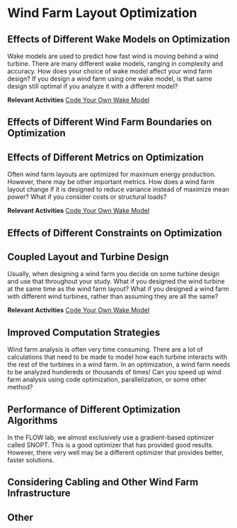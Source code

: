 # Wind Farm Layout Optimization

## Effects of Different Wake Models on Optimization

Wake models are used to predict how fast wind is moving behind a wind turbine. There are many different wake models, ranging in complexity and accuracy. How does your choice of wake model affect your wind farm design? If you design a wind farm using one wake model, is that same design still optimal if you analyze it with a different model?

**Relevant Activities**
[Code Your Own Wake Model](../../1-activities/jensen-wake.md)

## Effects of Different Wind Farm Boundaries on Optimization

## Effects of Different Metrics on Optimization

Often wind farm layouts are optimized for maximum energy production. However, there may be other important metrics. How does a wind farm layout change if it is designed to reduce variance instead of maximize mean power? What if you consider costs or structural loads?

**Relevant Activities**
[Code Your Own Wake Model](../../1-activities/jensen-wake.md)

## Effects of Different Constraints on Optimization

## Coupled Layout and Turbine Design

Usually, when designing a wind farm you decide on some turbine design and use that throughout your study. What if you designed the wind turbine at the same time as the wind farm layout? What if you designed a wind farm with different wind turbines, rather than assuming they are all the same? 

**Relevant Activities**
[Code Your Own Wake Model](../../1-activities/jensen-wake.md)

## Improved Computation Strategies

Wind farm analysis is often very time consuming. There are a lot of calculations that need to be made to model how each turbine interacts with the rest of the turbines in a wind farm. In an optimization, a wind farm needs to be analyzed hundereds or thousands of times! Can you speed up wind farm analysis using code optimization, parallelization, or some other method?

## Performance of Different Optimization Algorithms

In the FLOW lab, we almost exclusively use a gradient-based optimizer called SNOPT. This is a good optimizer that has provided good results. However, there very well may be a different optimizer that provides better, faster solutions. 

## Considering Cabling and Other Wind Farm Infrastructure

## Other


